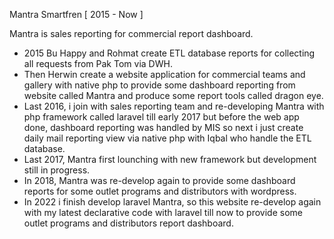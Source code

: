 Mantra Smartfren [ 2015 - Now ]

Mantra is sales reporting for commercial report dashboard.
- 2015 Bu Happy and Rohmat create ETL database reports for collecting all requests from Pak Tom via DWH.
- Then Herwin create a website application for commercial teams and gallery with native php to provide some dashboard reporting from website called Mantra and produce some report tools called dragon eye.
- Last 2016, i join with sales reporting team and re-developing Mantra with php framework called laravel till early 2017 but before the web app done, dashboard reporting was handled by MIS so next i just create daily mail reporting view via native php with Iqbal who handle the ETL database.
- Last 2017, Mantra first lounching with new framework but development still in progress.
- In 2018, Mantra was re-develop again to provide some dashboard reports for some outlet programs and distributors with wordpress.
- In 2022 i finish develop laravel Mantra, so this website re-develop again with my latest declarative code with laravel till now to provide some outlet programs and distributors report dashboard.